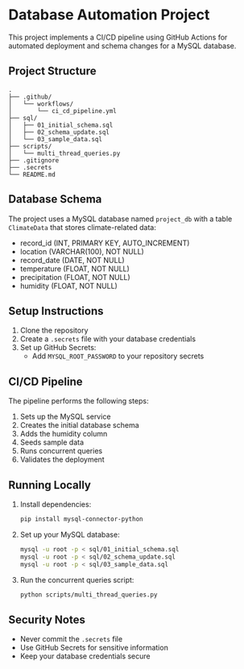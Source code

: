 # Database Automation Project

This project implements a CI/CD pipeline using GitHub Actions for automated deployment and schema changes for a MySQL database.

## Project Structure

```
.
├── .github/
│   └── workflows/
│       └── ci_cd_pipeline.yml
├── sql/
│   ├── 01_initial_schema.sql
│   ├── 02_schema_update.sql
│   └── 03_sample_data.sql
├── scripts/
│   └── multi_thread_queries.py
├── .gitignore
├── .secrets
└── README.md
```

## Database Schema

The project uses a MySQL database named `project_db` with a table `ClimateData` that stores climate-related data:

- record_id (INT, PRIMARY KEY, AUTO_INCREMENT)
- location (VARCHAR(100), NOT NULL)
- record_date (DATE, NOT NULL)
- temperature (FLOAT, NOT NULL)
- precipitation (FLOAT, NOT NULL)
- humidity (FLOAT, NOT NULL)

## Setup Instructions

1. Clone the repository
2. Create a `.secrets` file with your database credentials
3. Set up GitHub Secrets:
   - Add `MYSQL_ROOT_PASSWORD` to your repository secrets

## CI/CD Pipeline

The pipeline performs the following steps:
1. Sets up the MySQL service
2. Creates the initial database schema
3. Adds the humidity column
4. Seeds sample data
5. Runs concurrent queries
6. Validates the deployment

## Running Locally

1. Install dependencies:
   ```bash
   pip install mysql-connector-python
   ```

2. Set up your MySQL database:
   ```bash
   mysql -u root -p < sql/01_initial_schema.sql
   mysql -u root -p < sql/02_schema_update.sql
   mysql -u root -p < sql/03_sample_data.sql
   ```

3. Run the concurrent queries script:
   ```bash
   python scripts/multi_thread_queries.py
   ```

## Security Notes

- Never commit the `.secrets` file
- Use GitHub Secrets for sensitive information
- Keep your database credentials secure 